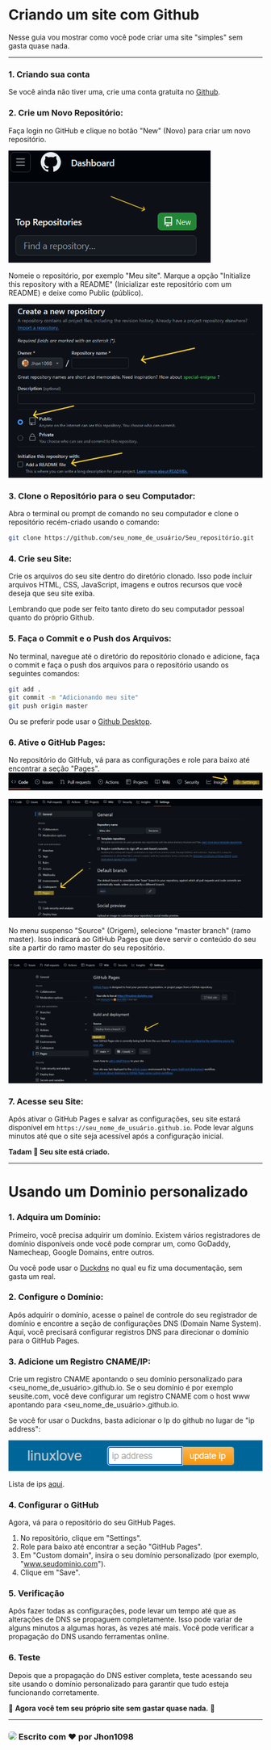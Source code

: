 # Criando um site com Github

 Nesse guia vou mostrar como você pode criar uma site "simples" sem gasta quase nada.
___

### 1. Criando sua conta

Se você ainda não tiver uma, crie uma conta gratuita no [Github](github.com).

### 2. Crie um Novo Repositório:

Faça login no GitHub e clique no botão "New" (Novo) para criar um novo repositório.

![Gitpages_1](/Documetações/Arquivos/Tecnologia/Github%20Page/Imagens/Gitpages_1.png)

Nomeie o repositório, por exemplo "Meu site". Marque a opção "Initialize this repository with a README" (Inicializar este repositório com um README) e deixe como Public (público).

![Gitpages_2](/Documetações/Arquivos/Tecnologia/Github%20Page/Imagens/Gitpages_2.png)

### 3. Clone o Repositório para o seu Computador:

Abra o terminal ou prompt de comando no seu computador e clone o repositório recém-criado usando o comando:

```bash
git clone https://github.com/seu_nome_de_usuário/Seu_repositório.git
```

### 4. Crie seu Site:

Crie os arquivos do seu site dentro do diretório clonado. Isso pode incluir arquivos HTML, CSS, JavaScript, imagens e outros recursos que você deseja que seu site exiba. 

Lembrando que pode ser feito tanto direto do seu computador pessoal quanto do próprio Github.

### 5. Faça o Commit e o Push dos Arquivos:

No terminal, navegue até o diretório do repositório clonado e adicione, faça o commit e faça o push dos arquivos para o repositório usando os seguintes comandos:

```bash
git add .
git commit -m "Adicionando meu site"
git push origin master
``` 

Ou se preferir pode usar o [Github Desktop](https://desktop.github.com/).

### 6. Ative o GitHub Pages:

No repositório do GitHub, vá para as configurações e role para baixo até encontrar a seção "Pages". ![GitPages_1](/Documetações/Arquivos/Tecnologia/Github%20Page/Imagens/Gitpages_3.png)

![Gitpages_4](/Documetações/Arquivos/Tecnologia/Github%20Page/Imagens/Gitpages_4.png)

 No menu suspenso "Source" (Origem), selecione "master branch" (ramo master). Isso indicará ao GitHub Pages que deve servir o conteúdo do seu site a partir do ramo master do seu repositório.

 ![Gitpages_5](/Documetações/Arquivos/Tecnologia/Github%20Page/Imagens/Gitpages_5.png)

### 7. Acesse seu Site:

Após ativar o GitHub Pages e salvar as configurações, seu site estará disponível em ``https://seu_nome_de_usuário.github.io``. Pode levar alguns minutos até que o site seja acessível após a configuração inicial.

**Tadam 🎉 Seu site está criado.**

___ 

# Usando um Dominio personalizado

### 1. Adquira um Domínio:

Primeiro, você precisa adquirir um domínio. Existem vários registradores de domínio disponíveis onde você pode comprar um, como GoDaddy, Namecheap, Google Domains, entre outros. 

Ou você pode usar o [Duckdns](https://linuxlove.duckdns.org/Documeta%C3%A7%C3%B5es/doc.html) no qual eu fiz uma documentação, sem gasta um real.

### 2. Configure o Domínio:

Após adquirir o domínio, acesse o painel de controle do seu registrador de domínio e encontre a seção de configurações DNS (Domain Name System). Aqui, você precisará configurar registros DNS para direcionar o domínio para o GitHub Pages.

### 3. Adicione um Registro CNAME/IP:

Crie um registro CNAME apontando o seu domínio personalizado para <seu_nome_de_usuário>.github.io. Se o seu domínio é por exemplo seusite.com, você deve configurar um registro CNAME com o host www apontando para <seu_nome_de_usuário>.github.io.

Se você for usar o Duckdns, basta adicionar o Ip do github no lugar de "ip address":

![Gitpages_6](/Documetações/Arquivos/Tecnologia/Github%20Page/Imagens/Gitpages_6.png)

Lista de ips [aqui](https://docs.github.com/en/pages/configuring-a-custom-domain-for-your-github-pages-site/managing-a-custom-domain-for-your-github-pages-site).

### 4. Configurar o GitHub

Agora, vá para o repositório do seu GitHub Pages.

1. No repositório, clique em "Settings".
2. Role para baixo até encontrar a seção "GitHub Pages".
3. Em "Custom domain", insira o seu domínio personalizado (por exemplo, "www.seudominio.com").
4. Clique em "Save".

### 5. Verificação

Após fazer todas as configurações, pode levar um tempo até que as alterações de DNS se propaguem completamente. Isso pode variar de alguns minutos a algumas horas, às vezes até mais. Você pode verificar a propagação do DNS usando ferramentas online.

### 6. Teste

Depois que a propagação do DNS estiver completa, teste acessando seu site usando o domínio personalizado para garantir que tudo esteja funcionando corretamente.

🎉 **Agora você tem seu próprio site sem gastar quase nada.**  🎉

___

### [<img src="https://avatars.githubusercontent.com/u/93058539?v=4" height="50" style="border-radius: 30%">](https://github.com/Jhon1098) **Escrito com ❤️ por Jhon1098** 